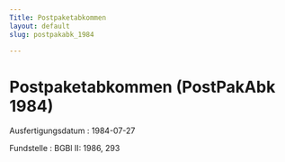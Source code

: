 ```yaml
---
Title: Postpaketabkommen
layout: default
slug: postpakabk_1984

---
```


# Postpaketabkommen (PostPakAbk 1984)

Ausfertigungsdatum
:   1984-07-27

Fundstelle
:   BGBl II: 1986, 293

